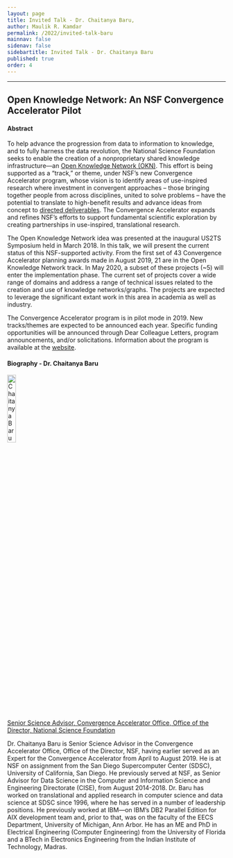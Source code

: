 ```yaml
---
layout: page
title: Invited Talk - Dr. Chaitanya Baru,
author: Maulik R. Kamdar
permalink: /2022/invited-talk-baru
mainnav: false
sidenav: false
sidebartitle: Invited Talk - Dr. Chaitanya Baru
published: true
order: 4
---
```


----------------------------------------------------------------

## **Open Knowledge Network: An NSF Convergence Accelerator Pilot**

#### **Abstract**

To help advance the progression from data to information to knowledge, and to fully harness the data revolution, the National Science Foundation seeks to enable the creation
of a nonproprietary shared knowledge infrastructure—an [Open Knowledge Network (OKN)](https://www.nitrd.gov/pubs/open-knowledge-network-workshop-report-2018.pdf). This effort is being supported as a “track,” or theme, under NSF’s new Convergence Accelerator program, whose vision is to identify areas of use-inspired research where investment in convergent approaches – those bringing together people from across disciplines, united to solve problems – have the potential to translate to high-benefit results and advance ideas from concept to [directed deliverables](https://www.nsf.gov/od/oia/convergence-accelerator/). The Convergence Accelerator expands and refines NSF’s efforts to support fundamental scientific exploration by creating partnerships in use-inspired, translational research.

The Open Knowledge Network idea was presented at the inaugural US2TS Symposium held in March 2018. In this talk, we will present the current status of this NSF-supported activity. From the first set of 43 Convergence Accelerator planning awards made in August 2019, 21 are in the Open Knowledge Network track. In May 2020, a subset of these projects (~5) will enter the implementation phase. The current set of projects cover a wide range of domains and address a range of technical issues related to the creation and use of knowledge networks/graphs. The projects are expected to leverage the significant extant work in this area in academia as well as industry.

The Convergence Accelerator program is in pilot mode in 2019. New tracks/themes are expected to be announced each year. Specific funding opportunities will be announced through
Dear Colleague Letters, program announcements, and/or solicitations. Information about the program is available at the [website](https://www.nsf.gov/od/oia/convergence-accelerator/).

#### **Biography - Dr. Chaitanya Baru**

[<img src="https://us2ts.org/2020/images/chaitanya-baru.png" alt="Chaitanya Baru" width="20%">](https://acid.sdsc.edu/users/chaitan-baru)

[Senior Science Advisor, Convergence Accelerator Office, Office of the Director, National Science Foundation](https://acid.sdsc.edu/users/chaitan-baru)

Dr. Chaitanya Baru is Senior Science Advisor in the Convergence Accelerator Office, Office of the Director, NSF, having earlier served as an Expert for the Convergence Accelerator from April to August 2019. He is at NSF on assignment from the San Diego Supercomputer Center (SDSC), University of California, San Diego. He previously served at NSF, as Senior Advisor for Data Science in the Computer and Information Science and Engineering Directorate (CISE), from August 2014-2018. Dr. Baru has worked on translational and applied research in computer science and data science at SDSC since 1996, where he has served in a number of leadership positions. He previously worked at IBM—on IBM’s DB2 Parallel Edition for AIX development team and, prior to that, was on the faculty of the EECS Department, University of Michigan, Ann Arbor. He has an ME and PhD in Electrical Engineering (Computer Engineering) from the University of Florida and a BTech in Electronics Engineering from the Indian Institute of Technology, Madras.
